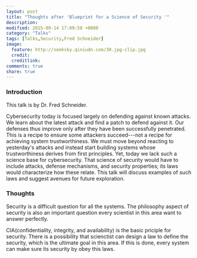 ```yaml
---
layout: post
title: "Thoughts after 'Blueprint for a Science of Security '"
description:
modified: 2015-09-14 17:09:58 +0800
category: "Talks"
tags: [Talks,Security,Fred Schneider]
image:
  feature: http://seeksky.qiniudn.com/30.jpg-clip.jpg
  credit:
  creditlink:
comments: true
share: true
---
```


### Introduction
This talk is by Dr. Fred Schneider.

Cybersecurity today is focused largely on defending against known attacks. We learn about the latest attack and find a patch to defend against it. Our defenses thus improve only after they have been successfully penetrated. This is a recipe to ensure some attackers succeed---not a recipe for achieving system trustworthiness. We must move beyond reacting to yesterday's attacks and instead start building systems whose trustworthiness derives from first principles. Yet, today we lack such a science base for cybersecurity. That science of security would have to include attacks, defense mechanisms, and security properties; its laws would characterize how these relate. This talk will discuss examples of such laws and suggest avenues for future exploration.

### Thoughts
Security is a difficult question for all the systems. The philosophy aspect of security is also an important question every scientist in this area want to answer perfectly.

CIA(confidentiality, integrity, and availability) is the basic priciple for security. There is a possibility that scienctist can design a law to define the security, which is the ultimate goal in this area. If this is done, every system can make sure its security by obey this laws.